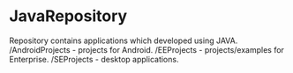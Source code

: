 # JavaRepository
Repository contains applications which developed using JAVA.
/AndroidProjects - projects for Android.
/EEProjects - projects/examples for Enterprise. 
/SEProjects - desktop applications.
